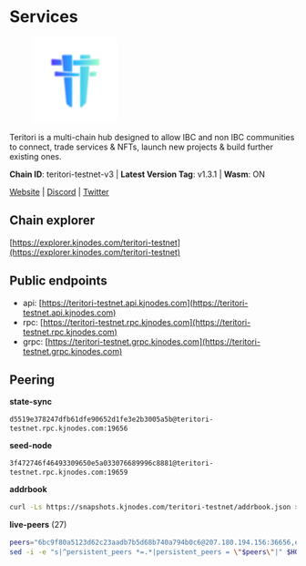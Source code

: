 # Services

<figure><img src="https://raw.githubusercontent.com/kj89/cosmos-images/main/logos/teritori.png" width="150" alt=""><figcaption></figcaption></figure>

Teritori is a multi-chain hub designed to allow IBC and non IBC communities  to connect, trade services & NFTs, launch new projects & build further existing ones.

**Chain ID**: teritori-testnet-v3 | **Latest Version Tag**: v1.3.1 | **Wasm**: ON

[Website](https://teritori.com) | [Discord](https://discord.gg/teritori) | [Twitter](https://twitter.com/TeritoriNetwork)




## Chain explorer
[https://explorer.kjnodes.com/teritori-testnet](https://explorer.kjnodes.com/teritori-testnet)

## Public endpoints

* api: [https://teritori-testnet.api.kjnodes.com](https://teritori-testnet.api.kjnodes.com)
* rpc: [https://teritori-testnet.rpc.kjnodes.com](https://teritori-testnet.rpc.kjnodes.com)
* grpc: [https://teritori-testnet.grpc.kjnodes.com](https://teritori-testnet.grpc.kjnodes.com)

## Peering

**state-sync**

```text
d5519e378247dfb61dfe90652d1fe3e2b3005a5b@teritori-testnet.rpc.kjnodes.com:19656
```

**seed-node**

```text
3f472746f46493309650e5a033076689996c8881@teritori-testnet.rpc.kjnodes.com:19659
```

**addrbook**
```bash
curl -Ls https://snapshots.kjnodes.com/teritori-testnet/addrbook.json > $HOME/.teritorid/config/addrbook.json
```

**live-peers** (27)
```bash
peers="6bc9f80a5123d62c23aadb7b5d68b740a794b0c6@207.180.194.156:36656,ec0c58dbfe67a12ea16951134e29a6566ac05add@185.217.125.98:26656,53f69cd52a4b633179b9e762cf8d51f6696a27f6@51.159.141.148:26656,3f74af329af1fd867cd9c2576ca4e722547564ea@51.158.117.59:26656,e78cee0e46927e483212e0313a35da6cc9151ed5@65.109.28.219:15956,4ebfdac0d496be2407c02202e5ad6f226a11b37a@65.21.134.202:26736,d5519e378247dfb61dfe90652d1fe3e2b3005a5b@65.109.68.190:19656,3614bc766d73bebf6b73737b6690af60e7f0683e@65.108.206.118:46656,b6640a6b6062be34a0b5eedb0524c320f31959ef@65.108.234.26:28656,e1b331c1f3cba509960c65d6c6bc9b49532bcbaa@65.109.85.170:27656,427f9547e1e2f2b62b269dc4d32efa6d946e9746@65.21.200.54:32656,ec8faa221a99f5c6d8f647cd08f60f2ace0ed1e2@65.109.112.20:11044,8ef4ef39a887861744717feacc350403387c4c56@65.109.38.54:21096,303666c503cd27161529692de701f5b2d3a2f043@65.109.23.114:15956,39a4dbd5a4199187bf4f6b30ac03156b3e3d7b29@65.21.139.170:20026,5ae1012f9b0f4672d8152de903d115dd2f1a3ee3@65.21.170.3:27656,ac94097daec8a32d4ed3f074f26f214cedfbb541@85.173.112.154:26656,07d196ccefcadc548c6cd06cfea425f1544b1495@213.239.217.52:41656,c56b132be41b247c9f8fa1f2addaca57f9946e29@75.119.159.159:44656,c89ecc57dc30addb7e9032684916725c25b2a6c5@162.55.103.44:26656,69012ce642095e15f588ddb154327633bb2ecb9c@65.109.39.223:26656,b9bd31a2a68a09d324a9deaf41144ff6d0dbe260@65.108.192.123:15656,15dd94f68c450da2c3b7c60b6364e3dce6f0cbf2@185.193.66.68:26641,a97eb7a4f3d857f1ff82265d2905fc0762a6bfd4@135.125.5.31:54256,bf100c1b6b44a6e96ab5691f3023cec3c27747fd@144.126.142.78:46656,b33ebb4672f929dddde1365c9678a39abfd881fb@54.202.144.51:26656,31413c99357d0cfc48a46767ade171db2ea0205e@135.181.138.160:46656"
sed -i -e "s|^persistent_peers *=.*|persistent_peers = \"$peers\"|" $HOME/.teritorid/config/config.toml
```
